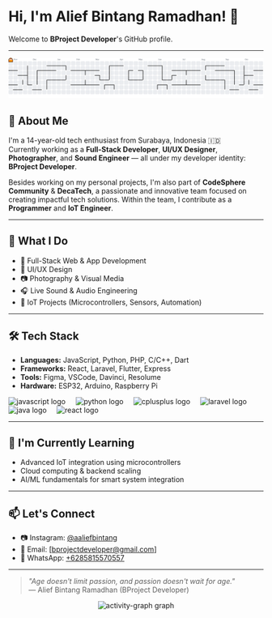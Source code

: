 # Hi, I'm Alief Bintang Ramadhan! 👋

Welcome to **BProject Developer**'s GitHub profile.

---
<picture>
  <source media="(prefers-color-scheme: dark)" srcset="https://raw.githubusercontent.com/bproject-developer/bproject-developer/output/pacman-contribution-graph-dark.svg">
  <source media="(prefers-color-scheme: light)" srcset="https://raw.githubusercontent.com/bproject-developer/bproject-developer/output/pacman-contribution-graph.svg">
  <img alt="pacman contribution graph" src="https://raw.githubusercontent.com/bproject-developer/bproject-developer/output/pacman-contribution-graph.svg">
</picture>

###

## 👤 About Me

I'm a 14-year-old tech enthusiast from Surabaya, Indonesia 🇮🇩  
Currently working as a **Full-Stack Developer**, **UI/UX Designer**, **Photographer**, and **Sound Engineer** — all under my developer identity: **BProject Developer**.

Besides working on my personal projects, I'm also part of **CodeSphere Community** & **DecaTech**, a passionate and innovative team focused on creating impactful tech solutions. Within the team, I contribute as a **Programmer** and **IoT Engineer**.

---

## 💼 What I Do

- 🎯 Full-Stack Web & App Development  
- 🎨 UI/UX Design  
- 📷 Photography & Visual Media  
- 🎧 Live Sound & Audio Engineering  
- 🔧 IoT Projects (Microcontrollers, Sensors, Automation)

---

## 🛠 Tech Stack

- **Languages:** JavaScript, Python, PHP, C/C++, Dart  
- **Frameworks:** React, Laravel, Flutter, Express  
- **Tools:** Figma, VSCode, Davinci, Resolume
- **Hardware:** ESP32, Arduino, Raspberry Pi
  
<div align="left">
  <img src="https://cdn.jsdelivr.net/gh/devicons/devicon/icons/javascript/javascript-plain.svg" height="40" alt="javascript logo"  />
  <img width="12" />
  <img src="https://cdn.jsdelivr.net/gh/devicons/devicon/icons/python/python-original.svg" height="40" alt="python logo"  />
  <img width="12" />
  <img src="https://cdn.jsdelivr.net/gh/devicons/devicon/icons/cplusplus/cplusplus-original.svg" height="40" alt="cplusplus logo"  />
  <img width="12" />
  <img src="https://cdn.jsdelivr.net/gh/devicons/devicon/icons/laravel/laravel-original.svg" height="40" alt="laravel logo"  />
  <img width="12" />
  <img src="https://cdn.jsdelivr.net/gh/devicons/devicon/icons/java/java-original.svg" height="40" alt="java logo"  />
  <img width="12" />
  <img src="https://cdn.jsdelivr.net/gh/devicons/devicon/icons/react/react-original.svg" height="40" alt="react logo"  />
</div>

---

## 🌱 I'm Currently Learning

- Advanced IoT integration using microcontrollers  
- Cloud computing & backend scaling  
- AI/ML fundamentals for smart system integration

---

## 📫 Let's Connect

- 📷 Instagram: [@aaliefbintang](https://instagram.com/aaliefbintang?czAxNjVpd2RiZWpn)  
- 📩 Email: [bprojectdeveloper@gmail.com]  
- 💬 WhatsApp: [+6285815570557](https://wa.me/6285815570557)
  
---

> _"Age doesn't limit passion, and passion doesn't wait for age."_  
> — Alief Bintang Ramadhan (BProject Developer)

<div align="center">
  <img src="https://github-readme-activity-graph.vercel.app/graph?username=bproject-developer&radius=16&theme=redical&area=true&order=5&hide_border=true&custom_title=BProject%20Developer%20Contribution's%20Graphs" height="300" alt="activity-graph graph"  />
</div>

